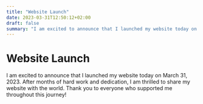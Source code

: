 ```yaml
---
title: "Website Launch"
date: 2023-03-31T12:50:12+02:00
draft: false
summary: "I am excited to announce that I launched my website today on March 31, 2023. After months of hard work and dedication, I am thrilled to share my website with the world. Thank you to everyone who supported me throughout this journey!"
---
```


# Website Launch

I am excited to announce that I launched my website today on March 31, 2023. After months of hard work and dedication, I am thrilled to share my website with the world. Thank you to everyone who supported me throughout this journey! 
